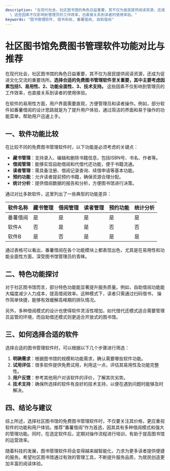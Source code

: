```yaml
---
description: "在现代社会，社区图书馆的角色日益重要，其不仅为居民提供阅读资源，还成为促进文化交流的重要场所。**选择合适的免费图书管理软件至关重要，其中主要考虑因素包括1、易用性、2、功能全面性、3、技术支持。**\
  \ 这些因素不仅影响到管理员的工作效率，也直接关系到读者的使用体验。"
keywords: "图书管理软件, 借书系统, 番薯借阅, 自助借阅"
---
```

# 社区图书馆免费图书管理软件功能对比与推荐

在现代社会，社区图书馆的角色日益重要，其不仅为居民提供阅读资源，还成为促进文化交流的重要场所。**选择合适的免费图书管理软件至关重要，其中主要考虑因素包括1、易用性、2、功能全面性、3、技术支持。** 这些因素不仅影响到管理员的工作效率，也直接关系到读者的使用体验。

在软件的易用性方面，用户界面需要直观，方便管理员和读者操作。例如，部分软件如番薯借阅的设计思路就是为了提升用户体验，通过简洁的界面和易于操作的功能菜单，帮助用户迅速上手。

## 一、软件功能比较

在比较不同的免费图书管理软件时，以下功能是必须考虑的关键点：

- **藏书管理**：支持录入、编辑和删除书籍信息，包括ISBN号、书名、作者等。
- **借阅管理**：能够实现自助借阅和代借代还功能，便于书籍流通。
- **读者管理**：需具备注册、借阅记录查询、续借申请等基本功能。
- **预约功能**：允许读者提前预约书籍，确保资源合理分配。
- **统计分析**：提供借阅数据的报告和分析，方便图书馆进行决策。

通过对比多款软件，这里列出了一些典型的功能差异：

| 软件名称           | 藏书管理 | 借阅管理 | 读者管理 | 预约功能 | 统计分析 |
| ------------------ | -------- | -------- | -------- | -------- | -------- |
| 番薯借阅           | 是       | 是       | 是       | 是       | 是       |
| 软件A              | 否       | 是       | 是       | 否       | 否       |
| 软件B              | 是       | 否       | 是       | 是       | 是       |

通过表格可以看出，番薯借阅在各个功能模块上都表现出色，尤其是在易用性和功能全面性方面，深受图书馆管理员的青睐。

## 二、特色功能探讨

对于社区图书馆而言，部分特色功能能显著提升服务质量。例如，自助借阅功能能大幅度减少人力成本，提高借阅效率。这种模式下，读者只需通过扫码借书， 操作简单快捷，能够有效缓解高峰期的排队情况。

另外，多种借阅模式的设计也使得软件灵活性增加，如代借代还模式适合需要管理员监管的环境，而自助借还模式则更适合开放式的图书馆。

## 三、如何选择合适的软件

选择合适的图书管理软件时，可以根据以下几个步骤进行筛选：

1. **明确需求**：根据图书馆的规模和功能需求，确认需要哪些软件功能。
2. **试用评估**：很多软件提供免费试用，利用这一点，评估其易用性及功能完整性。
3. **用户反馈**：参考其他用户对该软件的评价，了解其优劣势。
4. **技术支持**：确保所选择的软件有良好的技术支持，以便在遇到问题时能够及时解决。

## 四、结论与建议

综上所述，选择社区图书馆的免费图书管理软件时，不仅要关注其价格，更应重视软件的功能和用户体验。推荐“番薯借阅”作为首选，因其具有多种借阅模式和强大的管理功能。同时，在选定软件后，定期对操作流程进行培训，有助于提高图书馆的运营效率。

随着科技的发展，图书管理软件将会变得越来越智能化，力求为更多读者提供便捷的服务。希望社区图书馆通过有效的管理工具，不断提升服务品质，为居民创造更加丰富的阅读体验。
